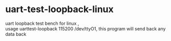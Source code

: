 # uart-test-loopback-linux  
uart loopback test bench for linux ,  
usage uarttest-loopback 115200 /dev/ttyO1,
this program will send back any data back
